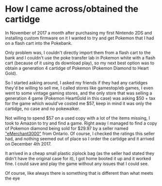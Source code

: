 # How I came across/obtained the cartidge

In November of 2017 a month after purchasing my first Nintendo 2DS and installing custom firmware on it
I wanted to try and get Pokemon that I had on a flash cart into the Pokebank.

Only problem was, I couldn't directly import them from a flash cart to the bank and I couldn't use the poke transfer lab in
Pokemon white with a flash cart (because of it using ds download play), so my next best option was to obtain a generation 4
cartidge of Pokemon (Pokemon Diamond to Heart Gold). 

So I started asking around, I asked my friends if they had any cartidges
they'd be willing to sell me, I called stores like gamestop/eb games, I even went to some vintage gaming stores, and the only
store that was selling a generation 4 game (Pokemon HeartGold in this case) was asking $50 + tax for the game which would've
costed me $57, keep in mind it was only the cartidge, no case and no pokewalker.

Not willing to spend $57 on a used copy with a lot of the items missing, I took to Amazon to try and find a game.
Right away I managed to find a copy of Pokemon diamond being sold for $29.97 by a seller named ["eMerchant3000"](https://www.amazon.ca/sp?_encoding=UTF8&asin=&isAmazonFulfilled=0&isCBA=&marketplaceID=A2EUQ1WTGCTBG2&seller=A32W5WL4L2GKXU&tab=&vasStoreID= "Amazon") from Ontario.
Of course, I checked the ratings this seller had, and nothing seemed out of place so I order the cartidge and it arrived on December 4th 2017.

It arrived in a cheap small plastic ziplock bag (as the seller had stated they didn't have the original case for it), I got home booted it up and it worked fine.
I could save and play the game without any issues that I could see.

Of course, like always there is something that is different than what meets the eye
